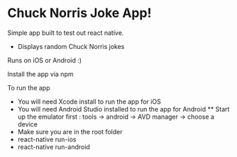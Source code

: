 # Chuck Norris Joke App!

Simple app built to test out react native. 
* Displays random Chuck Norris jokes 

Runs on iOS or Android :)

Install the app via npm

To run the app
* You will need Xcode install to run the app for iOS
* You will need Android Studio installed to run the app for Android
** Start up the emulator first : tools -> android -> AVD manager -> choose a device
* Make sure you are in the root folder
* react-native run-ios
* react-native run-android
